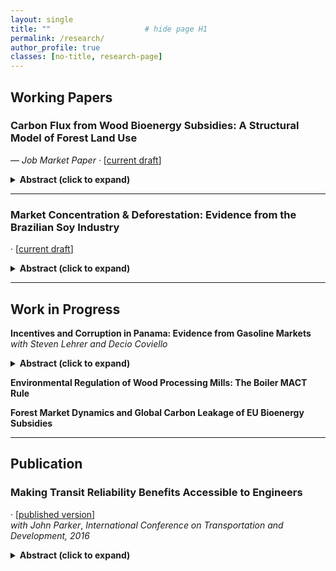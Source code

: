 ```yaml
---
layout: single
title: ""                     # hide page H1
permalink: /research/
author_profile: true
classes: [no-title, research-page]
---
```


<style>
/* Research page spacing tweaks */
.research-page p:has(+ details) { margin-bottom: 0 !important; }           /* 0 space between i and ii */
.research-page p:has(+ details) + details { 
  margin-top: 0 !important; 
  margin-bottom: 1.25rem;                                                   /* space after ii before next item */
}

/* Optional: keep spacing consistent whether details is open or closed */
.research-page details[open] { margin-bottom: 1.25rem; }
</style>

## Working Papers

### Carbon Flux from Wood Bioenergy Subsidies: A Structural Model of Forest Land Use  
<span style="font-weight:normal;">— <em>Job Market Paper</em> · [<a href="#" target="_blank">current draft</a>]</span>
<details>
  <summary><strong>Abstract (click to expand)</strong></summary>
Wood bioenergy offers one path to reduce carbon emissions from fossil energy and is an increasingly important fuel in both the U.K. and EU-27. Yet, because wood is more carbon intensive than fossil fuels at the smokestack, the climate impact from wood bioenergy policies depends on whether forest carbon uptake offsets these emissions. I study this question in the context of the U.S. South, a globally significant supplier of wood bioenergy. I develop a dynamic structural model of land use and harvesting decisions, extending a traditional stochastic Faustmann model to incorporate land-use switching and oligopsony power. Using this model, I assess the impact of wood bioenergy mills supplying wood to Europe following large bioenergy subsidies. The model is estimated on a panel of 5.1 million land plots, built from remote-sensing data on land use, tree harvesting, and forest biomass accumulation. My estimates imply that by 2050, harvesting rates increase by 6%, and due to imperfect replanting, forested area shrinks by ≈1,500 km² — roughly the size of Orlando’s 2010 urban footprint. By 2024, this translates to an annual decline in carbon sequestration equal to 1.3% of U.K. emissions. The resulting reduction in forest carbon stocks does not recover within any relevant policy horizon.
</details>

---

### Market Concentration & Deforestation: Evidence from the Brazilian Soy Industry  
<span style="font-weight:normal;">· [<a href="#" target="_blank">current draft</a>]</span>
<details>
  <summary><strong>Abstract (click to expand)</strong></summary>
The Brazilian soy industry is a leading cause of deforestation in several major biomes, including the Amazon, yet little is known about how market structure affects land-use outcomes. This paper exploits the 2014 acquisition and merger of two major soy exporters by China’s state-owned firm COFCO to estimate the causal effects of buyer concentration on farmgate soy prices, production, and deforestation. Using a municipality-level panel from 2006–2018 linking supply-chain data, administrative data, and MapBiomas deforestation records, I implement a staggered event-study design to estimate local impacts of the merger. Results show a short-run increase in farmgate prices where buyer concentration rose — an unexpected effect consistent with strategic mutual forbearance among oligopsonists. In contrast, when COFCO enters new markets, I find that increased competition leads to sustained price increases and lower deforestation. One likely mechanism is COFCO’s deforestation-free sourcing commitments.
</details>

---

## Work in Progress
**Incentives and Corruption in Panama: Evidence from Gasoline Markets**  
  *with Steven Lehrer and Decio Coviello*
  <details>
  <summary><strong>Abstract (click to expand)</strong></summary>
  This paper studies the misuse of public funds using transaction-level data from Panama’s national
  fuel card program, covering over two million purchases by government employees. We document both
  passive waste, arising from weak cost-minimization incentives, and active misuse, where employees
  personally benefit. We use the fuel programs rules to develop waste and misuse measures and exploit
  two distinct sources of variation in the incentives to misuse funds. A local price shock from a merger
  involving the contracted fuel supplier reduces misuse across most agencies, whereas, national fuel price
  shocks driven by exogenous oil market events increase it. We develop an economic model of expected
  profit and detection risk to explain these behavioral responses and their heterogeneity across agencies.
  Our estimates imply an elasticity of supply of stolen fuels between 2.7 and 4.6, meaning that a 10%
  rise in fuel prices increases stolen fuel by 27-46%.
  </details>

**Environmental Regulation of Wood Processing Mills: The Boiler MACT Rule**  

**Forest Market Dynamics and Global Carbon Leakage of EU Bioenergy Subsidies**  

---

## Publication

### Making Transit Reliability Benefits Accessible to Engineers  
<span style="font-weight:normal;">· [<a href="https://ascelibrary.org/doi/10.1061/9780784479926.051" target="_blank">published version</a>]</span>  
*with John Parker*, *International Conference on Transportation and Development, 2016*  
  <details>
  <summary><strong>Abstract (click to expand)</strong></summary>
  Advances in measuring the intangible costs and benefits of transportation are being made but economic cost-benefit models used to analyze transportation infrastructure projects have not kept up. There are new benefit categories that existing transportation cost-benefit models do not include. One example is the benefit of travel time reliability. This paper summarizes the results of 30 studies of reliability and synthesizes them into a reliability ratio that can be used in transit cost-benefit analysis. By interpreting and standardizing reliability research the paper shows how cutting edge transportation research can be made available to engineering and planning professionals in their planning and design decisions. The value of reliability is implemented in a cost-benefit and risk analysis model and is freely available as a spreadsheet from the authors.
  </details>



